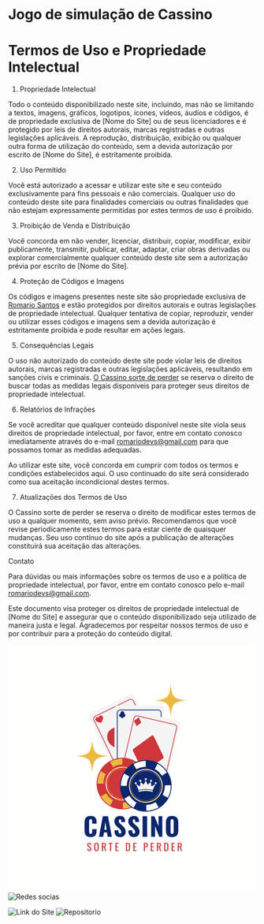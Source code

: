 # Jogo de simulação de Cassino

# Termos de Uso e Propriedade Intelectual

1. Propriedade Intelectual

Todo o conteúdo disponibilizado neste site, incluindo, mas não se limitando a textos, imagens, gráficos, logotipos, ícones, vídeos, áudios e códigos, é de propriedade exclusiva de [Nome do Site] ou de seus licenciadores e é protegido por leis de direitos autorais, marcas registradas e outras legislações aplicáveis. A reprodução, distribuição, exibição ou qualquer outra forma de utilização do conteúdo, sem a devida autorização por escrito de [Nome do Site], é estritamente proibida.

2. Uso Permitido

Você está autorizado a acessar e utilizar este site e seu conteúdo exclusivamente para fins pessoais e não comerciais. Qualquer uso do conteúdo deste site para finalidades comerciais ou outras finalidades que não estejam expressamente permitidas por estes termos de uso é proibido.

3. Proibição de Venda e Distribuição

Você concorda em não vender, licenciar, distribuir, copiar, modificar, exibir publicamente, transmitir, publicar, editar, adaptar, criar obras derivadas ou explorar comercialmente qualquer conteúdo deste site sem a autorização prévia por escrito de [Nome do Site].

4. Proteção de Códigos e Imagens

Os códigos e imagens presentes neste site são propriedade exclusiva de [Romario Santos](https://linktr.ee/euoromario) e estão protegidos por direitos autorais e outras legislações de propriedade intelectual. Qualquer tentativa de copiar, reproduzir, vender ou utilizar esses códigos e imagens sem a devida autorização é estritamente proibida e pode resultar em ações legais.

5. Consequências Legais

O uso não autorizado do conteúdo deste site pode violar leis de direitos autorais, marcas registradas e outras legislações aplicáveis, resultando em sanções civis e criminais. [O Cassino sorte de perder](https://linktr.ee/euoromario) se reserva o direito de buscar todas as medidas legais disponíveis para proteger seus direitos de propriedade intelectual.

6. Relatórios de Infrações

Se você acreditar que qualquer conteúdo disponível neste site viola seus direitos de propriedade intelectual, por favor, entre em contato conosco imediatamente através do e-mail romariodevs@gmail.com para que possamos tomar as medidas adequadas.

Ao utilizar este site, você concorda em cumprir com todos os termos e condições estabelecidos aqui. O uso continuado do site será considerado como sua aceitação incondicional destes termos.

7. Atualizações dos Termos de Uso

O Cassino sorte de perder se reserva o direito de modificar estes termos de uso a qualquer momento, sem aviso prévio. Recomendamos que você revise periodicamente estes termos para estar ciente de quaisquer mudanças. Seu uso contínuo do site após a publicação de alterações constituirá sua aceitação das alterações.

Contato

Para dúvidas ou mais informações sobre os termos de uso e a política de propriedade intelectual, por favor, entre em contato conosco pelo e-mail romariodevs@gmail.com.

Este documento visa proteger os direitos de propriedade intelectual de [Nome do Site] e assegurar que o conteúdo disponibilizado seja utilizado de maneira justa e legal. Agradecemos por respeitar nossos termos de uso e por contribuir para a proteção do conteúdo digital.

![LOGO](/src/assets/images/logoFbra.png)
![Redes socias](https://linktr.ee/euoromario)

![Link do Site](https://romariodevs.github.io/Jogo-Casino/)
![Repositorio](https://github.com/RomarioDevs/Jogo-Cassino)
